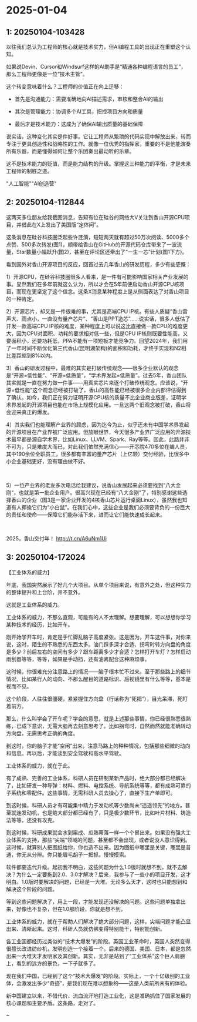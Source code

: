 # 2025-01-04

## 1: 20250104-103428

以往我们总认为工程师的核心就是技术实力，但AI编程工具的出现正在重塑这个认知。

如果说Devin、Cursor和Windsurf这样的AI助手是“精通各种编程语言的员工”，那么工程师更像是一位“技术主管”。

这个转变意味着什么？工程师的价值正在向上迁移：

- 首先是沟通能力：需要准确地向AI描述需求，审核和整合AI的输出

- 其次是管理能力：协调多个AI工具，把控项目方向和质量

- 最后才是技术能力：这成为了确保AI输出质量的基础保障

说实话，这种变化其实是件好事。它让工程师从繁琐的代码实现中解放出来，转而专注于更具创造性和战略性的工作。就像一位优秀的指挥家，重要的不是他能演奏所有乐器，而是懂得如何让整个乐团奏出最动听的乐章。

这不是技术能力的贬值，而是能力结构的升级。掌握这三种能力的平衡，才是未来工程师的制胜之道。

"人工智能""AI创造营"

## 2: 20250104-112844

这两天多位朋友给我截图消息，告知有位在硅谷的网络大V关注到香山开源CPU项目，并借此在X上发出了美国版“定体问”。

这条消息在硅谷科技圈泛起些许涟漪，短短两天就有超过50万次阅读、5000多个点赞、500多次转发(图1)，顺带给香山在GitHub的开源代码仓库带来了一波流量，Star数量小幅跃升(图2)，甚至在评论区还牵出了“一生一芯”计划(图1下方)。

看到国外对香山开源项目的反应，回首过去几年香山的研发历程，多少有些感慨：

1）开源CPU，在硅谷科技圈很多人看来，是一件有可能影响国家相关产业发展的事。显然我们在多年前就这么认为，所以才会在5年前便启动香山开源CPU核项目，而现在更坚定了这个信念。这条X消息某种程度上是从侧面表达了对香山项目的一种肯定。

2）开源芯片，却又是一件很难的事，尤其是高端CPU IP核。有些人质疑“香山雷声大、雨点小，一直没有量产芯片”、“香山是PPT造芯”……说实话，很多人低估了开发一款高端CPU IP核的难度，某种程度上可以说这比直接做一款CPU的难度更大，因为CPU对面积、功耗的要求相对低一些，但是CPU IP核则既要性能高，又要面积小，还要功耗低，PPA不能有一项短板才能竞争力。回望2024年，我们用了一年时间不断优化第三代香山(昆明湖架构)的面积和功耗，才终于实现和N2相比差距缩到8%以内。

3）香山的研发过程中，最难的其实是打破传统观念——很多企业默认的观念是“开源=低性能”、“开源=低质量”，“学术界发起=低质量”。过去5年，香山团队其实就是一直在努力做一件事——用真实芯片来逐个打破传统观念。应该说，“开源=低性能”这个观念已经被打破了，香山的高性能已经被很多企业内部评估得到了确认。如今，我们正在努力证明开源CPU核的质量不比企业商业版差，证明学术界发起的开源项目也能在市场上规模化应用。一旦这两个旧观念被打破，香山将会迎来真正的爆发。

4）其实我们也能理解产业界的顾虑，因为迄今为止，似乎还未有中国学术界发起的开源项目在产业界被广泛应用。但放眼世界，今天很多产业界广泛应用的开源技术最早都是源自学术界，比如Linux、LLVM、Spark、Ray等等。因此，此路并非不可为，只是难度大而已，对此我们依然充满信心——开芯院470多位在编人员，其中190余位全职员工，很多都有丰富的量产芯片（上亿颗）交付经验，比很多中小企业基础更好，没有理由做不好。

​

​5）一位产业界的老友多次电话给我建议，说香山发展起来必须要找到“八大金刚”，也就是第一批企业用户。很高兴现在已经有“八大金刚”了，特别感谢这些选择香山的企业（图3是一家企业开发的4核香山芯片运行桌面Linux），虽然我也知道有人揶揄它们为“小白鼠”。在我们心中，这些企业是我们必须要背负的一份巨大的责任和使命——保障它们能存活下来，进而让它们能快速成长起来。

​

​2025，香山交付年！ http://t.cn/A6uNm1Ui

## 3: 20250104-172024

【工业体系的威力】

年底，我国突然展示了好几个大项目。从单个项目来说，有意外之处，但这种实力的整体提升和上台阶，并不意外。

这就是工业体系的威力。

工业体系的威力，不那么直观，可能有的人不太理解。想要理解，可以想想你学习某种技术的经历，比如开车。

刚开始学开车时，肯定是手忙脚乱脑子高度紧张。这是因为，开车这件事，对你来说，这时，陌生的不熟悉的东西太多。油门踩多深才合适、拐弯时转方向盘的角度是多少？前后左右的空间有多少？跟车距离多少才合适？怎样打开车灯？怎样启动雨刮器等等，等等，如果是手动挡，还有油离配合这种麻烦事。

这时候，你很难充分注意路上的情况——脑子根本忙不过来。至于那些路上的细节情况，比如某行人的动向、不那么醒目的道路标识、后视镜里有什么等等，基本是视而不见。

这个阶段，人往往很僵硬，紧紧握住方向盘（行话称为“死把”），目光呆滞，死盯着前方。

那么，什么叫学会了开车呢？学会的意思，就是上述那些事情，你已经很熟悉很熟练，已成下意识，无需大脑再去刻意思考了。比如拐弯时，自然而然就能准确转动方向盘，无需思考正确的角度。

到这时，你的脑子才能“空闲”出来，注意马路上的种种情况，包括那些细微的动向和信息。再以后，才能谈到安全驾驶和高水平驾驶。

工业体系的威力，就在于此。

有了成熟、完善的工业体系，科研人员在研制某新产品时，绝大部分都已经解决了，比如研发一种导弹：材料、燃料、电控系统、导航系统等等，都有成熟可靠的子系统和零配件。这些事情，无需科研人员去操心了，直接下生产单即可。

到这时候，科研人员才有可能集中精力于发动机等少数尚未“遥遥领先”的地方。甚至就连发动机，也是绝大部分都已经有了，只是极少数环节，比如叶片材料、铸造法等等，还没有攻克。

到这时候，科研成果就会水到渠成、瓜熟蒂落一样一个个冒出来。如果没有强大工业体系的支持，那些“尖端”领域的问题，甚至都不会出现，或者说没人意识得到。这时候，就算别人把图纸给你，你也造不出来。因为图纸中哪里是关键，哪里是普通，你无从分辨。你只能眉毛胡子一把抓，慢慢摸索。

软件都要迭代升级。起初我不明白，这些问题为什么1.0版时就想不到，就不去解决？为什么一定要拖到2.0、3.0才解决？后来，我参与了一些小的项目开发，这才明白。1.0版时要解决的问题，已经是一大堆。无论多么天才，这时也只能想到和解决这个阶段的问题。

等到这些问题解决了，用上一段，才能发现还没解决的问题。这些问题单独拿出来，好像也不复杂，但在1.0那阶段，你就是想不到。

工业体系的威力，就在于帮助人们解决了绝大部分问题，这样，尖端问题才能凸显出来、清晰起来。这时，科研人员就仿佛变得特别能干，特别能创新。

各工业国都经历过类似的“技术大爆发”的阶段。英国工业革命时，英国人突然变得很擅长改进纺纱机，发明创造一个接着一个。后来的德国、美国、日本，都是忽然出来一大堆天才发明家及其创新。其实，无非是站到了“工业体系”这个巨人肩膀上，看到的远方的景色，一下子就多了。

现在我们中国，已经到了这个“技术大爆发”的阶段。实际上，一个十亿级别的工业体，会激发出多少“奇迹”，是我们现在难以想象的——这是人类前所未有的体验。

新中国建立以来，不惜代价、流血流汗地打造工业化，这是准确抓住了国家发展的核心课题和主要矛盾。这条路，走对了。

~

